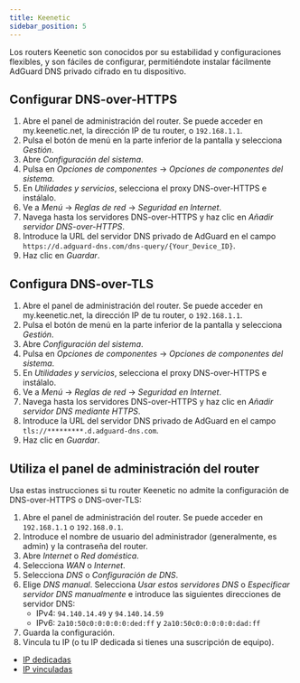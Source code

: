 ```yaml
---
title: Keenetic
sidebar_position: 5
---
```


Los routers Keenetic son conocidos por su estabilidad y configuraciones flexibles, y son fáciles de configurar, permitiéndote instalar fácilmente AdGuard DNS privado cifrado en tu dispositivo.

## Configurar DNS-over-HTTPS

1. Abre el panel de administración del router. Se puede acceder en my.keenetic.net, la dirección IP de tu router, o `192.168.1.1`.
2. Pulsa el botón de menú en la parte inferior de la pantalla y selecciona _Gestión_.
3. Abre _Configuración del sistema_.
4. Pulsa en _Opciones de componentes_ → _Opciones de componentes del sistema_.
5. En _Utilidades y servicios_, selecciona el proxy DNS-over-HTTPS e instálalo.
6. Ve a _Menú_ → _Reglas de red_ → _Seguridad en Internet_.
7. Navega hasta los servidores DNS-over-HTTPS y haz clic en _Añadir servidor DNS-over-HTTPS_.
8. Introduce la URL del servidor DNS privado de AdGuard en el campo `https://d.adguard-dns.com/dns-query/{Your_Device_ID}`.
9. Haz clic en _Guardar_.

## Configura DNS-over-TLS

1. Abre el panel de administración del router. Se puede acceder en my.keenetic.net, la dirección IP de tu router, o `192.168.1.1`.
2. Pulsa el botón de menú en la parte inferior de la pantalla y selecciona _Gestión_.
3. Abre _Configuración del sistema_.
4. Pulsa en _Opciones de componentes_ → _Opciones de componentes del sistema_.
5. En _Utilidades y servicios_, selecciona el proxy DNS-over-HTTPS e instálalo.
6. Ve a _Menú_ → _Reglas de red_ → _Seguridad en Internet_.
7. Navega hasta los servidores DNS-over-HTTPS y haz clic en _Añadir servidor DNS mediante HTTPS_.
8. Introduce la URL del servidor DNS privado de AdGuard en el campo `tls://*********.d.adguard-dns.com`.
9. Haz clic en _Guardar_.

## Utiliza el panel de administración del router

Usa estas instrucciones si tu router Keenetic no admite la configuración de DNS-over-HTTPS o DNS-over-TLS:

1. Abre el panel de administración del router. Se puede acceder en `192.168.1.1` o `192.168.0.1`.
2. Introduce el nombre de usuario del administrador (generalmente, es admin) y la contraseña del router.
3. Abre _Internet_ o _Red doméstica_.
4. Selecciona _WAN_ o _Internet_.
5. Selecciona _DNS_ o _Configuración de DNS_.
6. Elige _DNS manual_. Selecciona _Usar estos servidores DNS_ o _Especificar servidor DNS manualmente_ e introduce las siguientes direcciones de servidor DNS:
   - IPv4: `94.140.14.49` y `94.140.14.59`
   - IPv6: `2a10:50c0:0:0:0:0:ded:ff` y `2a10:50c0:0:0:0:0:dad:ff`
7. Guarda la configuración.
8. Vincula tu IP (o tu IP dedicada si tienes una suscripción de equipo).

- [IP dedicadas](/private-dns/connect-devices/other-options/dedicated-ip.md)
- [IP vinculadas](/private-dns/connect-devices/other-options/linked-ip.md)
